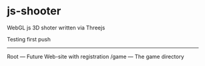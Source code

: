 # js-shooter
WebGL js 3D shoter written via Threejs

Testing first push

---

Root — Future Web-site with registration
/game — The game directory
